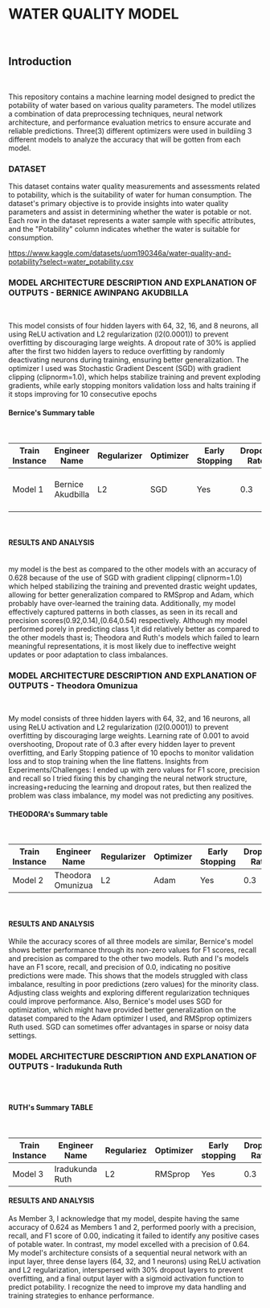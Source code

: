 <h1>WATER QUALITY MODEL</h1><br>
<h2>Introduction</h2><br>

This repository contains a machine learning model designed to predict the potability of water based on various quality parameters. The model utilizes a combination of data preprocessing techniques, neural network architecture, and performance evaluation metrics to ensure accurate and reliable predictions. Three(3) different optimizers were used in buildiing 3 different models to analyze the accuracy that will be gotten from each model.

<h3>DATASET</h3>
This dataset contains water quality measurements and assessments related to potability, which is the suitability of water for human consumption. The dataset's primary objective is to provide insights into water quality parameters and assist in determining whether the water is potable or not. Each row in the dataset represents a water sample with specific attributes, and the "Potability" column indicates whether the water is suitable for consumption.

https://www.kaggle.com/datasets/uom190346a/water-quality-and-potability?select=water_potability.csv

<h3>MODEL ARCHITECTURE DESCRIPTION AND EXPLANATION OF OUTPUTS - BERNICE AWINPANG AKUDBILLA</h3><br>
    
This model consists of four hidden layers with 64, 32, 16, and 8 neurons, all using ReLU activation and L2 regularization (l2(0.0001)) to prevent overfitting by discouraging large weights. A dropout rate of 30% is applied after the first two hidden layers to reduce overfitting by randomly deactivating neurons during training, ensuring better generalization. The optimizer I used was Stochastic Gradient Descent (SGD) with gradient clipping (clipnorm=1.0), which helps stabilize training and prevent exploding gradients, while early stopping monitors validation loss and halts training if it stops improving for 10 consecutive epochs

<h4>Bernice's Summary table</h4><br>

| Train Instance | Engineer Name     | Regularizer | Optimizer | Early Stopping | Dropout Rate | Accuracy | F1 Score        | Recall         | Precision      |
|----------------|-------------------|-------------|-----------|----------------|--------------|----------|-----------------|----------------|----------------|
| Model 1        | Bernice  Akudbilla | L2          | SGD      | Yes            | 0.3          | 0.628    | 0- 0.76, 1- 0.22| 0- 0.92, 1-0.14| 0- 0.64, 1-0.54|
    
<br>

<h4>RESULTS AND ANALYSIS</h4><br>
my model is the best as compared to the other models with an accuracy of 0.628 because of the use of SGD with gradient clipping( clipnorm=1.0) which helped stabilizing the training and prevented drastic weight updates, allowing for better generalization compared to RMSprop and Adam, which probably have over-learned the training data. Additionally, my model effectively captured patterns in both classes, as seen in its recall and precision scores(0.92,0.14),(0.64,0.54) respectively. Although my model performed porely in predicting class 1,it did relatively better as compared to the other models thast is; Theodora and Ruth's  models which failed to learn meaningful representations, it is most likely due to ineffective weight updates or poor adaptation to class imbalances.
<br>

<h3>MODEL ARCHITECTURE DESCRIPTION AND EXPLANATION OF OUTPUTS - Theodora Omunizua</h3><br>
    
My model consists of three hidden layers with 64, 32, and 16 neurons, all using ReLU activation and L2 regularization (l2(0.0001)) to prevent overfitting by discouraging large weights. Learning rate of 0.001 to avoid overshooting, Dropout rate of 0.3 after every hidden layer to prevent overfitting, and Early Stopping patience of 10 epochs to monitor validation loss and to stop training when the line flattens.
Insights from Experiments/Challenges: I ended up with zero values for F1 score, precision and recall so I tried fixing this by changing the neural network structure, increasing+reducing the learning and dropout rates, but then realized the problem was class imbalance, my model was not predicting any positives.

<h4>THEODORA's Summary table</h4><br>
    
| Train Instance | Engineer Name     | Regularizer | Optimizer | Early Stopping | Dropout Rate | Accuracy   | F1 Score | Recall | Precision |
|----------------|-------------------|-------------|-----------|----------------|--------------|------------|----------|--------|-----------|
| Model 2        | Theodora Omunizua | L2          | Adam      | Yes            | 0.3          | 0.624      | 0.0      | 0.0    | 0.0       |

<br>
<h4>RESULTS AND ANALYSIS</h4>
While the accuracy scores of all three models are similar, Bernice's model shows better performance through its non-zero values for F1 scores, recall and precision as compared to the other two models. Ruth and I's models have an F1 score, recall, and precision of 0.0, indicating no positive predictions were made. This shows that the models struggled with class imbalance, resulting in poor predictions (zero values) for the minority class. Adjusting class weights and exploring different regularization techniques could improve performance.
Also, Bernice's model uses SGD for optimization, which might have provided better generalization on the dataset compared to the Adam optimizer I used, and RMSprop optimizers Ruth used. SGD can sometimes offer advantages in sparse or noisy data settings.
<br>
  
<h3>MODEL ARCHITECTURE DESCRIPTION AND EXPLANATION OF OUTPUTS - Iradukunda Ruth <h3><br>
    
<h4>RUTH's Summary TABLE</h4><br>

| Train Instance | Engineer Name   | Regulariez | Optimizer | Early stopping | Dropout Rate | Accuracy | F1 Score | Recall | Precision |
|----------------|-----------------|------------|-----------|----------------|--------------|----------|----------|--------|-----------|
| Model 3        | Iradukunda Ruth | L2         | RMSprop   | Yes            | 0.3          | 0.6      | 0.0      | 0.0    | 0.0       |

<h4>RESULTS AND ANALYSIS</h4>
As Member 3, I acknowledge that my model, despite having the same accuracy of 0.624 as Members 1 and 2, performed poorly with a precision, recall, and F1 score of 0.00, indicating it failed to identify any positive cases of potable water. In contrast, my model excelled with a precision of 0.64. My model's architecture consists of a sequential neural network with an input layer, three dense layers (64, 32, and 1 neurons) using ReLU activation and L2 regularization, interspersed with 30% dropout layers to prevent overfitting, and a final output layer with a sigmoid activation function to predict potability. I recognize the need to improve my data handling and training strategies to enhance performance.

